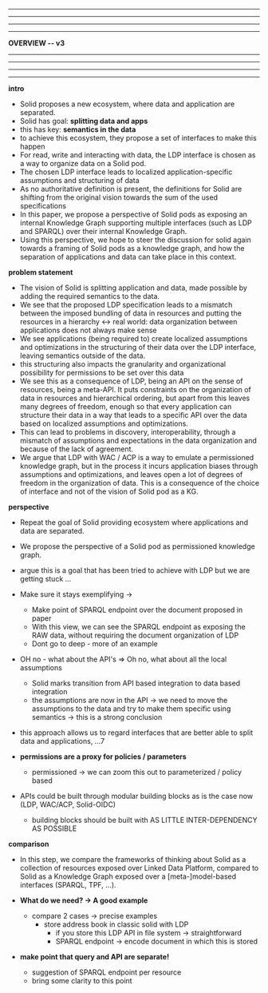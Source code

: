 

<!-- 

-----------------------------------------------
-----------------------------------------------
-----------------------------------------------
-----------------------------------------------

**OVERVIEW -- v1**  

-----------------------------------------------
-----------------------------------------------
-----------------------------------------------
-----------------------------------------------


**intro**

- Solid proposed as a data platform using the open Linked Data Platform spec to organize data.
  - people equate the Solid pod to the LDP interface
  - give a working definition
  - is there an agreed upon definition that is authoritive?
- We see however that the use of the Linked Data Platform specification leads to a lot of ASSUMPTIONS in the organization of data on the pod.
- This leads to difficulties in discovery, querying, semantics? and interoperability of data.
- In this paper, we propose the vision of Solid as a platform of data pods exposing an internal Knowledge Graph supporting multiple interfaces (such as LDP and SPARQL) over their internal Knowledge Graph.

- Promise of Solid: Data and App independent

**Problem statement**

- We see that the definition of a pod gets equated to the LDP interface
  
- We see the use of the Linked Data Platform spec leads to localized ASSUMPTIONS in the organization of data on the pod by applications
- 
  - Granularity is resource based through LDP.
  
  - Hierarchical nature of the LDP spec (same as filesystem) leads to semantics in the data location through slash semantics 
    - e.g. original paper using slash semantics for event storage based on date
    - Leads to semantic context being stored in the data path (not machine readable)
    - WHAT DOES MEAN -> consequence
      - model situations that cannot be captured like this
      - example of meta-API
    - LDP has constraints, real world data modelling has constraints, these may be orthogonal in situations and not match
    - **point 1: mismatch between hierarchy and real world**

    - putting the meaning in the data removes mismatch between semantics and data. semantics should be in the data and in the organizational structure

  - Containers and resources lead to data stored separately (e.g. digita storing data of different applications in different containers, idem as e.g. program files on the filesystem.)
    - This leads to data separation, and implicit context being attributed to storage location (data stored at `/apps/solidbook/` is data from the `solidbook` app.)
    - With the advantage of facilitating permission management for applications
    - **point 2: Data hierarchy is created by applications in contrast to separation of app and data**

  - **point 3: semantics encoded in things that are not data**
    - care of ordering of points
  
  - LDP leads to local assumptions and optimizations for applications(, at the cost of interoperability?).
    - We can see this clearly in the Inrupt Developer Libraries for Solid, where the developer interface only provides functionality to retrieve data for which you know both the location and the used schema, with almost no regard for data discovery.

  - **Coupling with permission**
    - permissioning coupled with container structure
    - one true hierarchy that matches with permissioning is the assumption - does not always hold
    - organization is ordered according to applications -> applications define your permissions indirectly


-----------------

  - solid about **splitting data and apps**
  - key: **semantics in the data**
  - now; ldp **mismatch hierarchy and real world**
  - then: **hierarchy misused** by applications to model things how they like - **semantics outside of data**
  - even worse: applications make **local optimizations** and assumptions creating ecosystem thats not interoperable anymore
  - permissions: as permissions are tied to hierarchy, **indirectly leads to applications defining your permissions.**

-----------------

  - **What were we trying to do**
    - create permissioned knowledge graph
      - all of the above is captured in this concept
      - issues come from the emulation of permissioned knowledge graph through LDP and not from the concept of permissioned knowledge graph

cause::

- LDP is a not a real API (in the same way that a file system is not a real API). It is a meta-api that allows an infinite ways to organize data.
  - In its base form, combined with access controls, it provides little to no functionality for data interoperability.
  - The goal of Linked Data is data integration, where LDP actually still requires a lot of api-integration through assumptions or agreements between applications on certain data organizations (e.g. solid chat in mashlib, ...).
  - **Ldp imposes constrainsts - leaves degrees of freedom that is used to create additional semantics not captured in the data**


**Perspective**

- In this paper, we propose the perspective of Solid being data and app independent. 
- Where currently often used perspective of Solid IS LDP, or Solid is ...
- We propose the perspective of a Solid pod as permissioned knowledge graph ... 

-  if we keep seeing Solid pods as containers and resources we're going to get stuck

- Make sure it stays exemplifying -> 
  - Make point of SPARQL endpoint over the document proposed in paper
  - With this view, we can see the SPARQL endpoint as exposing the RAW data, without requiring the document organization of LDP 
  - Dont go to deep - more of an example


- OH no - what about the API's => Oh no, what about all the local assumptions
  - Solid marks transition from API based integration to data based integration
  - the assumptions are now in the API -> we need to move the assumptions to the data and try to make them specific using semantics -> this is a strong conclusion

- **permissions are a proxy for policies / parameters**
  - permissioned -> we can zoom this out to parameterized / policy based


------

- This as a contrast to the LDP-organization currently used, that organizes data in resources.
- these pods can expose their internal KG over a multitude of interfaces
  - wont this reduce interoperability through not supporting other interfaces?
  - argue currently little to no interoperability without prior agreements on data shape and organization over LDP.
  - original paper includes support for SPARQL for querying -> this goes along with this vision.
- APIs could be built through modular building blocks as is the case now (LDP, WAC/ACP, Solid-OIDC)
  - building blocks should be built with AS LITTLE INTER-DEPENDENCY AS POSSIBLE
- The current implementation of Solid is a specific implementation of this vision that can be expanded upon.
  - As the SPARQL in the original paper does + how Jeroen handles it in the architecture paper, more links???


**Comparison**

- In this step, we compare the frameworks of thinking about Solid as a collection of resources exposed over Linked Data Platform, compared to Solid as a Knowledge Graph exposed over a [meta-]model-based interfaces (SPARQL, TPF, ...).

---------------

- **What do we need? -> A good example**
  - compare 2 cases -> precise examples
    - store address book in classic solid with LDP
      - if you store this LDP API in file system -> straightforward
      - SPARQL endpoint -> encode document in which this is stored


- **make point that query and API are separate!**
  - suggestion of SPARQL endpoint per resource
  - bring some clarity to this point


- Storage
  - LDP
    - File-based and/or SPARQL-based backend
  - KG
    - pretty much same. Graph database for RDF, file based for non-RDF
  
- Publication
  - LDP
    - resource based
    - slash semantics - bias
    - data discovery difficulties (type index, interop spec, ...)
    - ...
  - KG
    - quad / view?-based
    - discovery through interface index (SPARQL, TPF, ...)
    - non-RDF resource metadata indexing (as in original paper)
    - ...

- Query
  - LDP
    - Data organization assumptions (how and where data stored)
    - Data shape assumptions (what predicates, ...)
  - KG
    - Interface negotiation (SPARQL, TPF, LDP, ...)
      - Interface-specific implementations and optimizations
    - Data shape assumptions (what predicates, ...)
    - 


**Conclusion**

- Viewing a pod as a KG does not solve issues in itself, but provides a thinking framework to think about and solve issues focused more on the data than the interface.

- queries and APIs are separate - important to bring this point forward again

- LDP gives us only a limited innovation surfaces

- API based integration to data integration

- (not for here) resources are not well defined units of data. You can see the whole pod as a single resource (all rdf data).

------------

- It does however provide a more robust framework to think about solving challenges for decentralized data pods
- It enables more functionality and optimization though more workload-specific interfaces (cfr databases over a filesystem)
- This vision builds upon the current implementation without any discrediting of work done, but with the hope of building on the existing specifications and ideas to solve even more challenges.

T

 -->

<!-- 

-----------------------------------------------
-----------------------------------------------
-----------------------------------------------
-----------------------------------------------

**OVERVIEW -- v2**  

-----------------------------------------------
-----------------------------------------------
-----------------------------------------------
-----------------------------------------------

**intro**
- Solid proposed as a data platform using the open Linked Data Platform spec to organize data.
  - people equate the Solid pod to the LDP interface
  - give a working definition
  - is there an agreed upon definition that is authoritive?
- We see however that the use of the Linked Data Platform specification leads to a lot of ASSUMPTIONS in the organization of data on the pod.
- This leads to difficulties in discovery, querying, semantics? and interoperability of data.
- In this paper, we propose a perspective of Solid pods as exposing an internal Knowledge Graph supporting multiple interfaces (such as LDP and SPARQL) over their internal Knowledge Graph.
- 
- solid about **splitting data and apps**
- key: **semantics in the data**

- Promise of Solid: Data and App independent


**problem statement**

- solid about **splitting data and apps**
- key: **semantics in the data**
- now; ldp **mismatch hierarchy and real world**
- then: **hierarchy misused** by applications to model things how they like - **semantics outside of data**
- even worse: applications make **local optimizations** and assumptions creating ecosystem thats not interoperable anymore
- permissions: as permissions are tied to hierarchy, **indirectly leads to applications defining your permissions.**



- **What were we trying to do**
  - create permissioned knowledge graph
    - all of the above is captured in this concept
    - issues come from the emulation of permissioned knowledge graph through LDP and not from the concept of permissioned knowledge graph

- **cause?**: LDP is a not a real API (in the same way that a file system is not a real API). It is a meta-api that allows an infinite ways to organize data.
  - In its base form, combined with access controls, it provides little to no functionality for data interoperability.
  - The goal of Linked Data is data integration, where LDP actually still requires a lot of api-integration through assumptions or agreements between applications on certain data organizations (e.g. solid chat in mashlib, ...).
  - **Ldp imposes constraints - leaves degrees of freedom that is used to create additional semantics not captured in the data**


**perspective**

- In this paper, we propose the perspective of Solid being data and app independent. 
- Where currently often used perspective of Solid IS LDP, or Solid is ...
- We propose the perspective of a Solid pod as permissioned knowledge graph. argue this is a goal that has been tried to achieve with LDP but we are getting stuck ... 


- Make sure it stays exemplifying -> 
  - Make point of SPARQL endpoint over the document proposed in paper
  - With this view, we can see the SPARQL endpoint as exposing the RAW data, without requiring the document organization of LDP 
  - Dont go to deep - more of an example


- OH no - what about the API's => Oh no, what about all the local assumptions
  - Solid marks transition from API based integration to data based integration
  - the assumptions are now in the API -> we need to move the assumptions to the data and try to make them specific using semantics -> this is a strong conclusion

- this approach allows us to regard interfaces that are better able to split data and applications, ...7

- **permissions are a proxy for policies / parameters**
  - permissioned -> we can zoom this out to parameterized / policy based

- APIs could be built through modular building blocks as is the case now (LDP, WAC/ACP, Solid-OIDC)
  - building blocks should be built with AS LITTLE INTER-DEPENDENCY AS POSSIBLE


**comparison**

- In this step, we compare the frameworks of thinking about Solid as a collection of resources exposed over Linked Data Platform, compared to Solid as a Knowledge Graph exposed over a [meta-]model-based interfaces (SPARQL, TPF, ...).

- **What do we need? -> A good example**
  - compare 2 cases -> precise examples
    - store address book in classic solid with LDP
      - if you store this LDP API in file system -> straightforward
      - SPARQL endpoint -> encode document in which this is stored


- **make point that query and API are separate!**
  - suggestion of SPARQL endpoint per resource
  - bring some clarity to this point


**conclusion**


- Viewing a pod as a KG does not solve issues in itself, but provides a thinking framework to think about and solve issues focused more on the data than the interface.

- queries and APIs are separate - important to bring this point forward again

- LDP gives us only a limited innovation surfaces

- API based integration to data integration

- (not for here) resources are not well defined units of data. You can see the whole pod as a single resource (all rdf data).

------------

- It does however provide a more robust framework to think about solving challenges for decentralized data pods
- It enables more functionality and optimization though more workload-specific interfaces (cfr databases over a filesystem)
- This vision builds upon the current implementation without any discrediting of work done, but with the hope of building on the existing specifications and ideas to solve even more challenges.

-----------------------------------------------
-----------------------------------------------
-----------------------------------------------
-----------------------------------------------

**OVERVIEW END**

-----------------------------------------------
-----------------------------------------------
-----------------------------------------------
-----------------------------------------------


- LDP creates problems with resources
  - resources are the unit to which permissions are limited
  - resources form a logical way of bundling data where the semantics of this bundling may not be encapsulated in the data.
  - To other applications, resources are little black boxes with only very limited metadata.

- problem with hierarchy
- granularity
- creating an organizational structure



------------------------

- say A pod is a knowledge graph
- every subject in the KG should be dereferencable
  - dereferencing would result in a Subject page for the dereferenced subject
  - This is identical to just randomly storing data in the root with random names 
  - >> what about data OUTSIDE of your namespace?????
  - advertising a query endpoint???
  
  question
  - do we see a pod as a DATA SOURCE? 
  - e.g. pod is a data source KG, it may expose multiple interfaces over its internal knowledge graph.




-->















-----------------------------------------------
-----------------------------------------------
-----------------------------------------------
-----------------------------------------------

**OVERVIEW -- v3**  

-----------------------------------------------
-----------------------------------------------
-----------------------------------------------
-----------------------------------------------

**intro**
- Solid proposes a new ecosystem, where data and application are separated.
- Solid has goal: **splitting data and apps**
- this has key: **semantics in the data**
- to achieve this ecosystem, they propose a set of interfaces to make this happen
- For read, write and interacting with data, the LDP interface is chosen as a way to organize data on a Solid pod.
- The chosen LDP interface leads to localized application-specific assumptions and structuring of data
- As no authoritative definition is present, the definitions for Solid are shifting from the original vision towards the sum of the used specifications 
- In this paper, we propose a perspective of Solid pods as exposing an internal Knowledge Graph supporting multiple interfaces (such as LDP and SPARQL) over their internal Knowledge Graph.
- Using this perspective, we hope to steer the discussion for solid again towards a framing of Solid pods as a knowledge graph, and how the separation of applications and data can take place in this context.



**problem statement**
- The vision of Solid is splitting application and data, made possible by adding the required semantics to the data.
- We see that the proposed LDP specification leads to a mismatch between the imposed bundling of data in resources and putting the resources in a hierarchy <-> real world: data organization between applications does not always make sense
- We see applications (being required to) create localized assumptions and optimizations in the structuring of their data over the LDP interface, leaving semantics outside of the data.
- this structuring also impacts the granularity and organizational possibility for permissions to be set over this data
- We see this as a consequence of LDP, being an API on the sense of resources, being a meta-API. It puts constraints on the organization of data in resources and hierarchical ordering, but apart from this leaves many degrees of freedom, enough so that every application can structure their data in a way that leads to a specific API over the data based on localized assumptions and optimizations.
- This can lead to problems in discovery, interoperability, through a mismatch of assumptions and expectations in the data organization and because of the lack of agreement.
- We argue that LDP with WAC / ACP is a way to emulate a permissioned knowledge graph, but in the process it incurs application biases through assumptions and optimizations, and leaves open a lot of degrees of freedom in the organization of data. This is a consequence of the choice of interface and not of the vision of Solid pod as a KG.
  
  
  



**perspective**

- Repeat the goal of Solid providing ecosystem where applications and data are separated.
- We propose the perspective of a Solid pod as permissioned knowledge graph. 
- argue this is a goal that has been tried to achieve with LDP but we are getting stuck ... 


- Make sure it stays exemplifying -> 
  - Make point of SPARQL endpoint over the document proposed in paper
  - With this view, we can see the SPARQL endpoint as exposing the RAW data, without requiring the document organization of LDP 
  - Dont go to deep - more of an example


- OH no - what about the API's => Oh no, what about all the local assumptions
  - Solid marks transition from API based integration to data based integration
  - the assumptions are now in the API -> we need to move the assumptions to the data and try to make them specific using semantics -> this is a strong conclusion

- this approach allows us to regard interfaces that are better able to split data and applications, ...7

- **permissions are a proxy for policies / parameters**
  - permissioned -> we can zoom this out to parameterized / policy based

- APIs could be built through modular building blocks as is the case now (LDP, WAC/ACP, Solid-OIDC)
  - building blocks should be built with AS LITTLE INTER-DEPENDENCY AS POSSIBLE





**comparison**

- In this step, we compare the frameworks of thinking about Solid as a collection of resources exposed over Linked Data Platform, compared to Solid as a Knowledge Graph exposed over a [meta-]model-based interfaces (SPARQL, TPF, ...).

- **What do we need? -> A good example**
  - compare 2 cases -> precise examples
    - store address book in classic solid with LDP
      - if you store this LDP API in file system -> straightforward
      - SPARQL endpoint -> encode document in which this is stored


- **make point that query and API are separate!**
  - suggestion of SPARQL endpoint per resource
  - bring some clarity to this point





